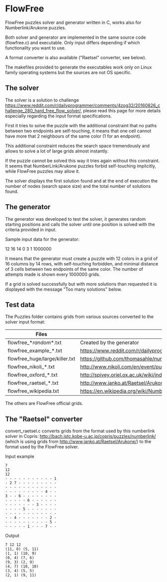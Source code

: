 # FlowFree
FlowFree puzzles solver and generator written in C, works also for Numberlink/Arukone puzzles.

Both solver and generator are implemented in the same source code (flowfree.c) and executable. Only input differs depending if which functionality you want to use.

A format converter is also available ("Raetsel" converter, see below).

The makefiles provided to generate the executables work only on Linux family operating systems but the sources are not OS specific.

## The solver

The solver is a solution to challenge https://www.reddit.com/r/dailyprogrammer/comments/4zog32/20160826_challenge_280_hard_free_flow_solver/, please read this page for more details especially regarding the input format specifications.

First it tries to solve the puzzle with the additional constraint that no paths between two endpoints are self-touching, it means that one cell cannot have more that 2 neighbours of the same color (1 for an endpoint).

This additional constraint reduces the search space tremendously and allows to solve a lot of large grids almost instantly.

If the puzzle cannot be solved this way it tries again without this constraint. It seems that NumberLink/Arukone puzzles forbid self-touching implicitly, while FlowFree puzzles may allow it.

The solver displays the first solution found and at the end of execution the number of nodes (search space size) and the total number of solutions found.

## The generator

The generator was developed to test the solver, it generates random starting positions and calls the solver until one position is solved with the criteria provided in input.

Sample input data for the generator:

12 16 14 0 3 1 1000000

It means that the generator must create a puzzle with 12 colors in a grid of 16 columns by 14 rows, with self-touching forbidden, and minimal distance of 3 cells between two endpoints of the same color. The number of attempts made is shown every 1000000 grids.

If a grid is solved successfully but with more solutions than requested it is displayed with the message "Too many solutions" below.

## Test data

The Puzzles folder contains grids from various sources converted to the solver input format:

| Files | Source |
| ------------------------------ | ------------------------------------------------------------------------------------------------------------ |
| flowfree_\*_random_*.txt | Created by the generator |
| flowfree_example_*.txt | https://www.reddit.com/r/dailyprogrammer/comments/4zog32/20160826_challenge_280_hard_free_flow_solver/ |
| flowfree_huge/large/killer.txt | https://github.com/thomasahle/numberlink/tree/master/puzzles |
| flowfree_nikoli_*.txt | http://www.nikoli.com/en/event/puzzle_hayatoki.html |
| flowfree_oxford_*.txt | http://spivey.oriel.ox.ac.uk/wiki/index.php/Programming_competition_results |
| flowfree_raetsel_*.txt | http://www.janko.at/Raetsel/Arukone/ |
| flowfree_wikipedia.txt | https://en.wikipedia.org/wiki/Numberlink |

The others are FlowFree official grids.

## The "Raetsel" converter

convert_raetsel.c converts grids from the format used by this numberlink solver in Copris: http://bach.istc.kobe-u.ac.jp/copris/puzzles/numberlink/ (which is using grids from http://www.janko.at/Raetsel/Arukone/) to the format used by the FlowFree solver.

Input example
```
7
12
12
- - - - - - - - - - - 1
- 2 7 - - - - - - - - -
- - - - - - - - - - - -
- - - - - - - - - 4 - -
3 - - 6 - - - - - - - -
- - - - - 6 - - - - - -
- - - - - - - 3 - - - -
- - - - 5 - - - - - - -
- - - - - - - - - - - -
- - 4 - - - - - - - 2 -
- - - - - - - - - - 5 -
- - - - - 1 - - - 7 - -
```
Output
```
7 12 12
(11, 0) (5, 11)
(1, 1) (10, 9)
(0, 4) (7, 6)
(9, 3) (2, 9)
(4, 7) (10, 10)
(3, 4) (5, 5)
(2, 1) (9, 11)
```
